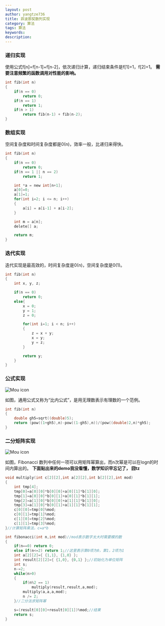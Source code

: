 ```yaml
---
layout: post
author: yangtze736
title: 菲波那契数列实现
category: 算法
tags: 算法
keywords: 
description: 
---
```


### 递归实现

使用公式f[n]=f[n-1]+f[n-2]，依次递归计算，递归结束条件是f[1]=1，f[2]=1。
**需要注意频繁的函数调用对性能的影响。**

```c
int fib(int n)
{
	if(n == 0)
		return 0;
	if(n == 1)
		return 1;
	if(n > 1)
		return fib(n-1) + fib(n-2);
}
```

### 数组实现

空间复杂度和时间复杂度都是0(n)，效率一般，比递归来得快。

```c
int fib(int n)
{
	if(n == 0)
		return 0;
	if(n == 1 || n == 2)    
		return 1;

	int *a = new int[n+1];
	a[0]=0;
	a[1]=1;
	for(int i=2; i <= n; i++)
	{   
		a[i] = a[i-1] + a[i-2];
	}   

	int m = a[n];
	delete[] a;

	return m;
}
```

<!-- more -->

### 迭代实现

迭代实现是最高效的，时间复杂度是0(n)，空间复杂度是0(1)。

```c
int fib(int n)
{
	int x, y, z;

	if(n == 0)
		return 0;
	else{
		x = 0;
		y = 1;
		z = 0;

		for(int i=1; i < n; i++)
		{
			z = x + y;
			x = y;
			y = z;
		}

		return y;
	}
}
```

### 公式实现

![Mou icon](http://yangtze736.github.io/public/img/algo/fibonacci1.jpg)

如图，通用公式又称为“比内公式”，是用无理数表示有理数的一个范例。

```c
int fib(int n)
{
	double gh5=sqrt((double)5);
	return (pow((1+gh5),n)-pow((1-gh5),n))/(pow((double)2,n)*gh5);
} 
```

### 二分矩阵实现

![Mou icon](http://yangtze736.github.io/public/img/algo/fibonacci2.gif)

如图，Fibonacci 数列中任何一项可以用矩阵幂算出，而n次幂是可以在logn的时间内算出的。
**下面贴出来的demo我没看懂，数学知识早忘记了， 囧tz**

```c
void multiply(int c[2][2],int a[2][2],int b[2][2],int mod)
{
	int tmp[4];
	tmp[0]=a[0][0]*b[0][0]+a[0][1]*b[1][0];
	tmp[1]=a[0][0]*b[0][1]+a[0][1]*b[1][1];
	tmp[2]=a[1][0]*b[0][0]+a[1][1]*b[1][0];
	tmp[3]=a[1][0]*b[0][1]+a[1][1]*b[1][1];
	c[0][0]=tmp[0]%mod;
	c[0][1]=tmp[1]%mod;
	c[1][0]=tmp[2]%mod;
	c[1][1]=tmp[3]%mod;
}//计算矩阵乘法，c=a*b

int fibonacci(int n,int mod)//mod表示数字太大时需要模的数
{
	if(n==0) return 0;
	else if(n<=2) return 1;//这里表示第0项为0，第1，2项为1
	int a[2][2]={ {1,1}, {1,0} };
	int result[2][2]={ {1,0}, {0,1} };//初始化为单位矩阵
	int s;
	n-=2;
	while(n>0)
	{
		if(n%2 == 1)
			multiply(result,result,a,mod);
		multiply(a,a,a,mod);
		n /= 2;
	}//二分法求矩阵幂

	s=(result[0][0]+result[0][1])%mod;//结果
	return s;
}
```

